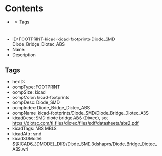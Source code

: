 



Contents
========

* [](#)
	* [Tags](#tags)

# 

- ID: FOOTPRINT-kicad-kicad-footprints-Diode_SMD-Diode_Bridge_Diotec_ABS
- Name: 
- Description: 

## Tags

- hexID: 
- oompType: FOOTPRINT
- oompSize: kicad
- oompColor: kicad-footprints
- oompDesc: Diode_SMD
- oompIndex: Diode_Bridge_Diotec_ABS
- oompName: kicad-footprints/Diode_SMD/Diode_Bridge_Diotec_ABS
- kicadDesc: SMD diode bridge ABS (Diotec), see https://diotec.com/tl_files/diotec/files/pdf/datasheets/abs2.pdf
- kicadTags: ABS MBLS
- kicadAttr: smd
- kicad3DModel: ${KICAD6_3DMODEL_DIR}/Diode_SMD.3dshapes/Diode_Bridge_Diotec_ABS.wrl

